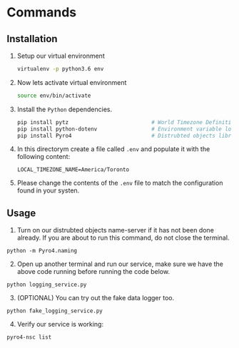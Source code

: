 # Commands
## Installation

1. Setup our virtual environment

    ```bash
    virtualenv -p python3.6 env
    ```

2. Now lets activate virtual environment

    ```bash
    source env/bin/activate
    ```

3. Install the ``Python`` dependencies.

    ```bash
    pip install pytz                          # World Timezone Definitions
    pip install python-dotenv                 # Environment variable loader
    pip install Pyro4                         # Distrubted objects library
    ```

4. In this directorym create a file called ``.env`` and populate it with the following content:

    ```
    LOCAL_TIMEZONE_NAME=America/Toronto
    ```

5. Please change the contents of the ``.env`` file to match the configuration found in your systen.

## Usage


1. Turn on our distrubted objects name-server if it has not been done already. If you are about to run this command, do not close the terminal.

  ```
  python -m Pyro4.naming
  ```

2. Open up another terminal and run our service, make sure we have the above code running before running the code below.

  ```
  python logging_service.py
  ```

3. (OPTIONAL) You can try out the fake data logger too.

  ```
  python fake_logging_service.py
  ```

4. Verify our service is working:

  ```
  pyro4-nsc list
  ```
